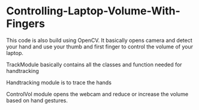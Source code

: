 # Controlling-Laptop-Volume-With-Fingers
This code is also build using OpenCV. It basically opens camera and detect your hand and use your thumb and first finger to control the volume of your laptop.
  
TrackModule basically contains all the classes and function needed for handtracking    

Handtracking module is to trace the hands  

ControlVol module opens the webcam and reduce or increase the volume based on hand gestures. 
